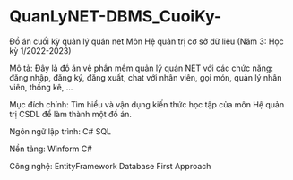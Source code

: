 # QuanLyNET-DBMS_CuoiKy-
Đồ án cuối kỳ quản lý quán net
Môn Hệ quản trị cơ sở dữ liệu (Năm 3: Học kỳ 1/2022-2023)

Mô tả: 
Đây là đồ án về phần mềm quản lý quán NET với các chức năng: đăng nhập, đăng ký, đăng xuất, chat với nhân viên, gọi món, quản lý nhân viên, thống kê, ...

Mục đích chính: 
Tìm hiểu và vận dụng kiến thức học tập của môn Hệ quản trị CSDL để làm thành một đồ án.

Ngôn ngữ lập trình: 
C#
SQL

Nền tảng: 
Winform C#

Công nghệ: 
EntityFramework Database First Approach 
